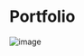 # Portfolio

![image](https://drive.google.com/uc?export=view&id=1_V9-dTJEou2cmXJplilKzK6cE155RhL8)

